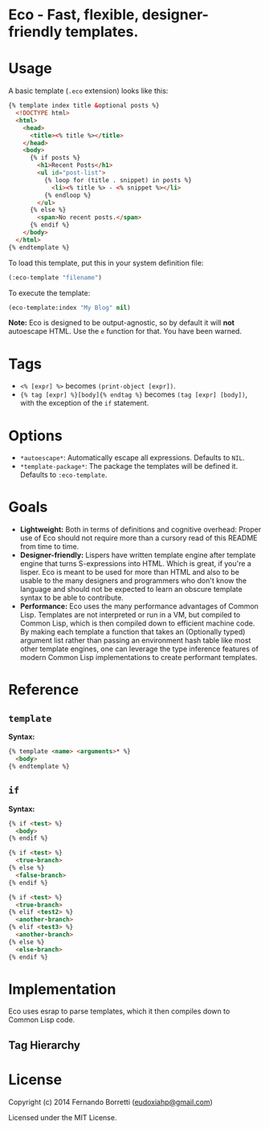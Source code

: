 # Eco - Fast, flexible, designer-friendly templates.

# Usage

A basic template (`.eco` extension) looks like this:

```html
{% template index title &optional posts %}
  <!DOCTYPE html>
  <html>
    <head>
      <title><% title %></title>
    </head>
    <body>
      {% if posts %}
        <h1>Recent Posts</h1>
        <ul id="post-list">
          {% loop for (title . snippet) in posts %}
            <li><% title %> - <% snippet %></li>
          {% endloop %}
        </ul>
      {% else %}
        <span>No recent posts.</span>
      {% endif %}
    </body>
  </html>
{% endtemplate %}
```

To load this template, put this in your system definition file:

```lisp
(:eco-template "filename")
```

To execute the template:

```lisp
(eco-template:index "My Blog" nil)
```

**Note:** Eco is designed to be output-agnostic, so by default it will **not**
autoescape HTML. Use the `e` function for that. You have been warned.

# Tags

- `<% [expr] %>` becomes `(print-object [expr])`.
- `{% tag [expr] %}[body]{% endtag %}` becomes `(tag [expr] [body])`, with the
  exception of the `if` statement.

# Options

- `*autoescape*`: Automatically escape all expressions. Defaults to `NIL`.
- `*template-package*`: The package the templates will be defined it. Defaults
  to `:eco-template`.

# Goals

- **Lightweight:** Both in terms of definitions and cognitive overhead: Proper
  use of Eco should not require more than a cursory read of this README from
  time to time.
- **Designer-friendly:** Lispers have written template engine after template
  engine that turns S-expressions into HTML. Which is great, if you're a
  lisper. Eco is meant to be used for more than HTML and also to be usable to
  the many designers and programmers who don't know the language and should not
  be expected to learn an obscure template syntax to be able to contribute.
- **Performance:** Eco uses the many performance advantages of Common
  Lisp. Templates are not interpreted or run in a VM, but compiled to Common
  Lisp, which is then compiled down to efficient machine code. By making each
  template a function that takes an (Optionally typed) argument list rather than
  passing an environment hash table like most other template engines, one can
  leverage the type inference features of modern Common Lisp implementations to
  create performant templates.

# Reference

## `template`

**Syntax:**

```html
{% template <name> <arguments>* %}
  <body>
{% endtemplate %}
```

## `if`

**Syntax:**

```html
{% if <test> %}
  <body>
{% endif %}

{% if <test> %}
  <true-branch>
{% else %}
  <false-branch>
{% endif %}

{% if <test> %}
  <true-branch>
{% elif <test2> %}
  <another-branch>
{% elif <test3> %}
  <another-branch>
{% else %}
  <else-branch>
{% endif %}
```

# Implementation

Eco uses esrap to parse templates, which it then compiles down to Common Lisp
code.

## Tag Hierarchy

# License

Copyright (c) 2014 Fernando Borretti (eudoxiahp@gmail.com)

Licensed under the MIT License.
